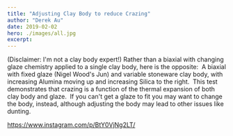 ```yaml
---
title: "Adjusting Clay Body to reduce Crazing"
author: "Derek Au"
date: 2019-02-02
hero: ./images/all.jpg
excerpt: 
---
```


(Disclaimer: I'm not a clay body expert!) Rather than a biaxial with changing glaze chemistry applied to a single clay body, here is the opposite:  A biaxial with fixed glaze (Nigel Wood's Jun) and variable stoneware clay body, with increasing Alumina moving up and increasing Silica to the right.  This test demonstrates that crazing is a function of the thermal expansion of both clay body and glaze.  If you can't get a glaze to fit you may want to change the body, instead, although adjusting the body may lead to other issues like dunting. 

https://www.instagram.com/p/BtY0VjNg2LT/
